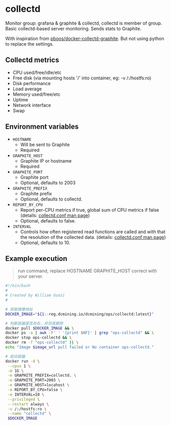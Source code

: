 # collectd

Monitor group: grafana & graphite & collectd, collectd is member of group.
Basic collectd-based server monitoring. Sends stats to Graphite.

With inspiration from [pboos/docker-collectd-graphite](https://github.com/pboos/docker-collectd-graphite). But not using python to replace the settings.

## Collectd metrics

* CPU used/free/idle/etc
* Free disk (via mounting hosts '/' into container, eg: -v /:/hostfs:ro)
* Disk performance
* Load average
* Memory used/free/etc
* Uptime
* Network interface
* Swap

## Environment variables

* `HOSTNAME`
  - Will be sent to Graphite
  - Required
* `GRAPHITE_HOST`
  - Graphite IP or hostname
  - Required
* `GRAPHITE_PORT`
  - Graphite port
  - Optional, defaults to 2003
* `GRAPHITE_PREFIX`
  - Graphite prefix
  - Optional, defaults to collectd.
* `REPORT_BY_CPU`
  - Report per-CPU metrics if true, global sum of CPU metrics if false (details: [collectd.conf man page](https://collectd.org/documentation/manpages/collectd.conf.5.shtml#plugin_cpu))
  - Optional, defaults to false.
* `INTERVAL`
  - Controls how often registered read functions are called and with that the resolution of the collected data. (details: [collectd.conf man page](https://collectd.org/wiki/index.php/Interval))
  - Optional, defaults to 10.

## Example execution
> run command, replace HOSTNAME GRAPHITE_HOST correct with your server.
```bash
#!/bin/bash
#
# Created by William Guozi
#

# 获取镜像地址
DOCKER_IMAGE="${1:-reg.dcmining.io/dcmining/ops/collectd:latest}"

# 判断容器是否存在，并将其删除
docker pull $DOCKER_IMAGE && \
docker ps -a | awk -F' ' '{print $NF}' | grep "ops-collectd" && \
docker stop ops-collectd && \
docker rm -f "ops-collectd" || \
echo "Image $image_url pull failed or No container ops-collectd."

# 启动容器
docker run -d \
 --cpus 1 \
 -m 1G \
 -e GRAPHITE_PREFIX=collectd. \
 -e GRAPHITE_PORT=2003 \
 -e GRAPHITE_HOST=locahost \
 -e REPORT_BY_CPU=false \
 -e INTERVAL=10 \
 --privileged \
 --restart always \
 -v /:/hostfs:ro \
 --name "collectd" \
 $DOCKER_IMAGE
```

